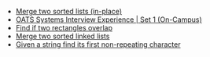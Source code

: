  - [Merge two sorted lists (in-place)](https://www.geeksforgeeks.org/merge-two-sorted-lists-place/)
- [OATS Systems Interview Experience | Set 1 (On-Campus)](https://www.geeksforgeeks.org/oats-systems-interview-experience-set-1-on-campus/)
- [Find if two rectangles overlap](https://www.geeksforgeeks.org/find-two-rectangles-overlap/)
- [Merge two sorted linked lists](https://www.geeksforgeeks.org/merge-two-sorted-linked-lists/)
- [Given a string
 find its first non-repeating character](https://www.geeksforgeeks.org/given-a-string-find-its-first-non-repeating-character/)